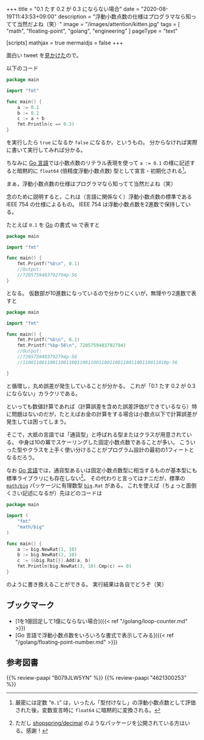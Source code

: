 +++
title = "0.1 たす 0.2 が 0.3 にならない場合"
date =  "2020-08-19T11:43:53+09:00"
description = "浮動小数点数の仕様はプログラマなら知ってて当然だよね（笑）"
image = "/images/attention/kitten.jpg"
tags = [ "math", "floating-point", "golang", "engineering" ]
pageType = "text"

[scripts]
  mathjax = true
  mermaidjs = false
+++

面白い tweet を[見かけた](https://twitter.com/prithvirathor99/status/1295728692316917761)ので。

以下のコード

```go
package main

import "fmt"

func main() {
    a := 0.1
    b := 0.2
    c := a + b
    fmt.Println(c == 0.3)
}
```

を実行したら `true` になるか `false` になるか，というもの。
分からなければ実際に書いて実行してみれば分かる。

ちなみに [Go 言語][Go]では小数点数のリテラル表現を使って `a := 0.1` の様に記述すると暗黙的に `float64` (倍精度浮動小数点数) 型として宣言・初期化される[^var]。

[^var]: 厳密には定数 “`0.1`” は，いったん「型付けなし」の浮動小数点数として評価された後，変数宣言時に `float64` に暗黙的に変換される。 

まぁ，浮動小数点数の仕様はプログラマなら知ってて当然だよね（笑）

念のために説明すると，これは（言語に関係なく）浮動小数点数の標準である IEEE 754 の仕様によるもの。
IEEE 754 は浮動小数点数を2進数で保持している。

たとえば `0.1` を [Go] の書式 `%b` で表すと

```go
package main

import "fmt"

func main() {
	fmt.Printf("%b\n", 0.1)
    //Output:
    //7205759403792794p-56
}
```

となる。
仮数部が10進数になっているので分かりにくいが，無理やり2進数で表すと

```go {hl_lines=[7,10]}
package main

import "fmt"

func main() {
	fmt.Printf("%b\n", 0.1)
    fmt.Printf("%bp-56\n", 7205759403792794)
    //Output:
    //7205759403792794p-56
    //11001100110011001100110011001100110011001100110011010p-56

}
```

と循環し，丸め誤差が発生していることが分かる。
これが「0.1 たす 0.2 が 0.3 にならない」カラクリである。

といっても数値計算であれば（計算誤差を含めた誤差評価ができているなら）特に問題はないのだが，たとえばお金の計算をする場合は小数点以下で計算誤差が発生しては困ってしまう。

そこで，大抵の言語では「通貨型」と呼ばれる型またはクラスが用意されている。
中身は10の冪でスケーリングした固定小数点数であることが多い。
こういった型やクラスを上手く使い分けることがプログラム設計の最初の1フィートとなるだろう。

なお [Go 言語][Go]では，通貨型あるいは固定小数点数型に相当するものが基本型にも標準ライブラリにも存在しない[^dec1]。
その代わりと言ってはナニだが，標準の [`math/big`][`big`] パッケージに有理数型 [`big`]`.Rat` がある。
これを使えば（ちょっと面倒くさい記述になるが）先ほどのコードは

[^dec1]: ただし [shopspring/decimal](https://github.com/shopspring/decimal "shopspring/decimal: Arbitrary-precision fixed-point decimal numbers in go") のようなパッケージを公開されている方はいる。感謝！

```go
package main

import (
    "fmt"
    "math/big"
)

func main() {
    a := big.NewRat(1, 10)
    b := big.NewRat(2, 10)
    c := (&big.Rat{}).Add(a, b)
    fmt.Println(big.NewRat(3, 10).Cmp(c) == 0)
}
```

のように書き換えることができる。
実行結果は各自でどうぞ（笑）

## ブックマーク

- [1を1億回足して1億にならない場合]({{< ref "/golang/loop-counter.md" >}})
- [Go 言語で浮動小数点数をいろいろな書式で表示してみる]({{< ref "/golang/floating-point-number.md" >}})

[Go]: https://go.dev/
[`big`]: https://pkg.go.dev/math/big "big package · pkg.go.dev"

## 参考図書

{{% review-paapi "B079JLW5YN" %}} <!-- プログラマの数学 第2版 -->
{{% review-paapi "4621300253" %}} <!-- プログラミング言語Go -->
